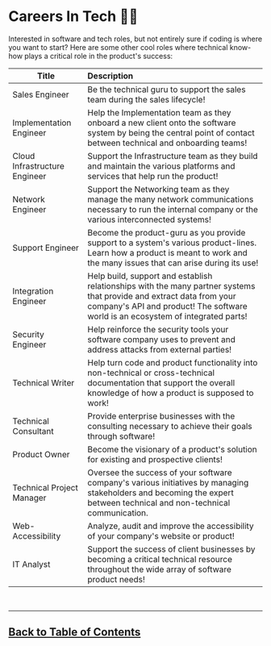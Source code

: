 # Careers In Tech 👩‍🚀

Interested in software and tech roles, but not entirely sure if coding is where you want to start? Here are some other cool roles where technical know-how plays a critical role in the product's success:

| Title    |      Description      |
|----------|:-------------|
| Sales Engineer |  Be the technical guru to support the sales team during the sales lifecycle! |
| Implementation Engineer |  Help the Implementation team as they onboard a new client onto the software system by being the central point of contact between technical and onboarding teams!   |
| Cloud Infrastructure Engineer | Support the Infrastructure team as they build and maintain the various platforms and services that help run the product! |
| Network Engineer | Support the Networking team as they manage the many network communications necessary to run the internal company or the various interconnected systems! |
| Support Engineer | Become the product-guru as you provide support to a system's various product-lines. Learn how a product is meant to work and the many issues that can arise during its use! |
| Integration Engineer | Help build, support and establish relationships with the many partner systems that provide and extract data from your company's API and product! The software world is an ecosystem of integrated parts! |
| Security Engineer | Help reinforce the security tools your software company uses to prevent and address attacks from external parties! |
| Technical Writer | Help turn code and product functionality into non-technical or cross-technical documentation that support the overall knowledge of how a product is supposed to work! |
| Technical Consultant | Provide enterprise businesses with the consulting necessary to achieve their goals through software! |
| Product Owner | Become the visionary of a product's solution for existing and prospective clients! |
| Technical Project Manager | Oversee the success of your software company's various initiatives by managing stakeholders and becoming the expert between technical and non-technical communication. |
| Web-Accessibility | Analyze, audit and improve the accessibility of your company's website or product! |
| IT Analyst | Support the success of client businesses by becoming a critical technical resource throughout the wide array of software product needs!  |

<br>
<hr>

## [Back to Table of Contents](./README.md)